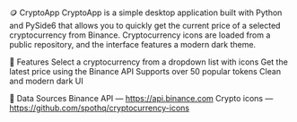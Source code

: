 🪙 CryptoApp
CryptoApp is a simple desktop application built with Python and PySide6 that allows you to quickly get the current price of a selected cryptocurrency from Binance.
Cryptocurrency icons are loaded from a public repository, and the interface features a modern dark theme.

🔧 Features
Select a cryptocurrency from a dropdown list with icons
Get the latest price using the Binance API
Supports over 50 popular tokens
Clean and modern dark UI

🔗 Data Sources
Binance API — https://api.binance.com
Crypto icons — https://github.com/spothq/cryptocurrency-icons
